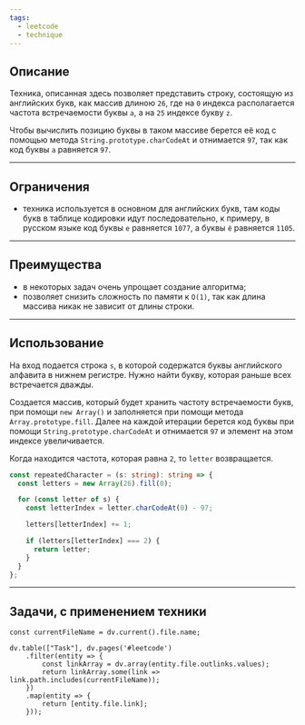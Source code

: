 ```yaml
---
tags:
  - leetcode
  - technique
---
```

## Описание

Техника, описанная здесь позволяет представить строку, состоящую из английских букв, как массив длиною `26`, где на `0` индекса располагается частота встречаемости буквы `a`, а на `25` индексе букву `z`.

Чтобы вычислить позицию буквы в таком массиве берется её код с помощью метода `String.prototype.charCodeAt` и отнимается `97`, так как код буквы `a` равняется `97`.

---
## Ограничения

- техника используется в основном для английских букв, там коды букв в таблице кодировки идут последовательно, к примеру, в русском языке код буквы `е` равняется `1077`, а буквы `ё` равняется `1105`.

---
## Преимущества

- в некоторых задач очень упрощает создание алгоритма;
- позволяет снизить сложность по памяти к `O(1)`, так как длина массива никак не зависит от длины строки.

---
## Использование

На вход подается строка `s`, в которой содержатся буквы английского алфавита в нижнем регистре. Нужно найти букву, которая раньше всех встречается дважды.

Создается массив, который будет хранить частоту встречаемости букв, при помощи `new Array()` и заполняется при помощи метода `Array.prototype.fill`. Далее на каждой итерации берется код буквы при помощи `String.prototype.charCodeAt` и отнимается `97` и элемент на этом индексе увеличивается.

Когда находится частота, которая равна `2`, то `letter` возвращается.

```typescript
const repeatedCharacter = (s: string): string => {
  const letters = new Array(26).fill(0);

  for (const letter of s) {
    const letterIndex = letter.charCodeAt(0) - 97;

    letters[letterIndex] += 1;

    if (letters[letterIndex] === 2) {
      return letter;
    }
  }
};
```

---
## Задачи, с применением техники

```dataviewjs
const currentFileName = dv.current().file.name;

dv.table(["Task"], dv.pages('#leetcode')
	.filter(entity => {
		const linkArray = dv.array(entity.file.outlinks.values);
		return linkArray.some(link => link.path.includes(currentFileName));
	})
	.map(entity => {
		return [entity.file.link];
	}));
```